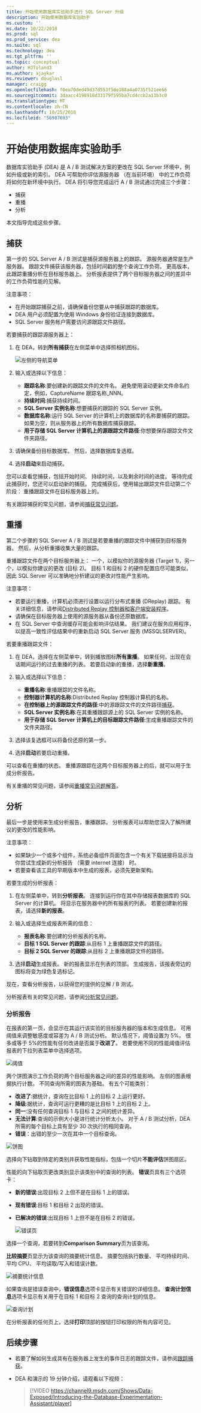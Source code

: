 ```yaml
---
title: 开始使用数据库实验助手进行 SQL Server 升级
description: 开始使用数据库实验助手
ms.custom: ''
ms.date: 10/22/2018
ms.prod: sql
ms.prod_service: dea
ms.suite: sql
ms.technology: dea
ms.tgt_pltfrm: ''
ms.topic: conceptual
author: HJToland3
ms.author: ajaykar
ms.reviewer: douglasl
manager: craigg
ms.openlocfilehash: f0ea70ded49d37d553f5de188a4a0735f521ee66
ms.sourcegitcommit: 3daacc4198918d33179f595ba7cd4ccb2a13b3c0
ms.translationtype: MT
ms.contentlocale: zh-CN
ms.lasthandoff: 10/25/2018
ms.locfileid: "56987693"
---
```

# <a name="get-started-with-database-experimentation-assistant"></a>开始使用数据库实验助手

数据库实验助手 (DEA) 是 A / B 测试解决方案的更改在 SQL Server 环境中，例如升级或新的索引。 DEA 可帮助你评估源服务器 （在当前环境） 中的工作负荷将如何在新环境中执行。 DEA 将引导您完成运行 A / B 测试通过完成三个步骤： 

- 捕获
- 重播
- 分析

本文指导完成这些步骤。

## <a name="capture"></a>捕获

第一步的 SQL Server A / B 测试是捕获源服务器上的跟踪。 源服务器通常是生产服务器。 跟踪文件捕获该服务器，包括时间戳的整个查询工作负荷。 更高版本，此跟踪重播分析在目标服务器上。 分析报表提供了两个目标服务器之间的差异中的工作负荷性能的见解。

注意事项：

- 在开始跟踪捕获之前，请确保备份您要从中捕获跟踪的数据库。
- DEA 用户必须配置为使用 Windows 身份验证连接到数据库。
- SQL Server 服务帐户需要访问源跟踪文件路径。

若要捕获的跟踪源服务器上：

1. 在 DEA，转到**所有捕获**在左侧菜单中选择照相机图标。

   ![左侧的导航菜单](./media/database-experimentation-assistant-get-started/dea-get-started-leftnav.png)

1. 输入或选择以下信息：

   - **跟踪名称**:要创建新的跟踪文件的文件名。 避免使用滚动更新文件命名约定，例如，CaptureName 跟踪名称\_NNN。
   - **持续时间**:捕获持续时间。
   - **SQL Server 实例名称**:想要捕获的跟踪的 SQL Server 实例。
   - **数据库名称**:运行 SQL Server 的计算机上的数据库的名称要捕获的跟踪。 如果为空，则从服务器上的所有数据库捕获跟踪。
   - **用于存储 SQL Server 计算机上的源跟踪文件路径**:你想要保存跟踪文件文件夹路径。

1. 请确保备份目标数据库。 然后，选择数据库复选框。
1. 选择**启动**来启动捕获。

您可以查看您捕获，包括开始时间、 持续时间，以及剩余时间的进度。 等待完成此捕获时，您还可以启动新的捕获。 完成捕获后，使用输出跟踪文件启动第二个阶段： 重播跟踪文件在目标服务器上的。

有关跟踪捕获的常见问题，请参阅[捕获常见问题](database-experimentation-assistant-capture-trace.md#frequently-asked-questions-about-trace-capture)。

## <a name="replay"></a>重播

第二个步骤的 SQL Server A / B 测试是若要重播的跟踪文件中捕获到目标服务器。 然后，从分析重播收集大量的跟踪。 

重播跟踪文件在两个目标服务器上： 一个，以模拟你的源服务器 (Target 1)，另一个，以模拟你建议的更改 (目标 2)。 目标 1 和目标 2 的硬件配置应尽可能类似，因此 SQL Server 可以准确地分析建议的更改对性能产生影响。

注意事项：

- 若要运行重播，计算机必须进行设置以运行分布式重播 (DReplay) 跟踪。 有关详细信息，请参阅[Distributed Replay 控制器和客户端安装程序](https://blogs.msdn.microsoft.com/datamigration/distributed-replay-controller-and-client-setup/)。
- 请确保在目标服务器上使用的源服务器从备份还原数据库。
- 在 SQL Server 中查询缓存可能会影响评估结果。 我们建议在服务应用程序，以提高一致性评估结果中的重新启动 SQL Server 服务 (MSSQLSERVER)。

若要重播跟踪文件：

1. 在 DEA，选择在左侧菜单中，转到播放图标**所有重播**。 如果任何，出现在会话期间运行的过去重播的列表。 若要启动新的重播，选择**新重播**。

1. 输入或选择以下信息：

   - **重播名称**:重播跟踪的文件名称。
   - **控制器计算机的名称**:Distributed Replay 控制器计算机的名称。
   - **在控制器上的源跟踪文件的路径**:中的源跟踪文件的文件路径[捕获](#Capture)。
   - **SQL Server 实例名称**:在其重播跟踪源上的 SQL Server 实例的名称。
   - **用于存储 SQL Server 计算机上的目标跟踪文件路径**:生成重播跟踪文件的文件夹路径。

1. 选择该复选框可以将备份还原的第一步。

1. 选择**启动**若要启动重播。 

可以查看在重播的状态。 重播源跟踪在这两个目标服务器上的后，就可以用于生成分析报告。

有关重播的常见问题，请参阅[重播常见问题解答](database-experimentation-assistant-replay-trace.md#frequently-asked-questions-about-trace-replay)。

## <a name="analysis"></a>分析

最后一步是使用来生成分析报告，重播跟踪。 分析报表可以帮助您深入了解所建议的更改的性能影响。

注意事项：

- 如果缺少一个或多个组件，系统必备组件页面包含一个有关下载链接将显示当你尝试生成新的分析报告 （需要 internet 连接） 时。
- 若要查看该工具的早期版本中生成的报表，必须先更新架构。

若要生成的分析报表：

1. 在左侧菜单中，转到**分析报表**。 连接到运行你在其中存储报表数据库的 SQL Server 的计算机。 将显示在服务器中的所有报表的列表。 若要创建新的报表，请选择**新的报表**。

1. 输入或选择生成报表所需的信息：

   - **报表名称**:要创建的分析报表的名称。
   - **目标 1 SQL Server 的跟踪**:从目标 1 上重播跟踪文件的路径。
   - **目标 2 SQL Server 的跟踪**:从目标 2 上重播跟踪文件的路径。

1. 选择**启动**生成报表。 新的报表显示在列表的顶部。 生成报告，该报表旁边的图标将变为绿色复选标记。

现在，查看分析报告，以获得您的提供的见解 / B 测试。

分析报表有关的常见问题，请参阅[分析常见问题](database-experimentation-assistant-create-report.md#frequently-asked-questions-about-analysis-reports)。

### <a name="analysis-report"></a>分析报告

在报表的第一页，会显示在其运行该实验的目标服务器的版本和生成信息。 可用阈值来调整敏感度或容差为 A / B 测试分析。 默认情况下，阈值设置为 5%。 很多或等于 5%的性能有任何改进是否属于**改进了**。 若要使用不同的性能阈值评估报表的下拉列表菜单中选择选项。

![阈值](https://msdnshared.blob.core.windows.net/media/2017/03/threshold.jpg)

两个饼图演示工作负荷的两个目标服务器之间的差异的性能影响。 左侧的图表根据执行计数。 不同查询所需的图表为基础。 有五个可能类别：

- **改进了**:据统计，查询在比目标 1 上的目标 2 上运行更好。
- **降级**:据统计，查询可运行更糟的是比目标 1 上的目标 2 上。
- **同一**:没有任何查询目标 1 与目标 2 之间的统计差异。
- **无法计算**:查询的示例大小是进行统计分析太小。 对于 A / B 测试分析，DEA 所需的每个目标上具有至少 30 次执行的相同查询。
- **错误**：出错的至少一次在其中一个目标查询。

![饼图](./media/database-experimentation-assistant-get-started/dea-get-started-piechart.png)

选择向下钻取到特定的类别并获取性能指标，包括一个切片**不能评估**饼图扇区。

性能的向下钻取页更改类别显示该类别中的查询的列表。 **错误**页具有三个选项卡：

- **新的错误**:出现目标 2 上但不是在目标 1 上的错误。
- **现有错误**:目标 1 和目标 2 出现的错误。
- **已解决的错误**:出现目标 1 上但不是在目标 2 的错误。

   ![错误页](./media/database-experimentation-assistant-get-started/dea-get-started-errorpage.png)

选择一个查询，若要转到**Comparison Summary**页为该查询。

**比较摘要**页显示为该查询的摘要统计信息。 摘要包括执行数量、 平均持续时间、 平均 CPU、 平均读取/写入和错误计数。

![摘要统计信息](./media/database-experimentation-assistant-get-started/dea-get-started-summarystats.png)

如果查询是错误查询中，**错误信息**选项卡显示有关错误的详细信息。 **查询计划信息**选项卡显示有关用于在目标 1 和目标 2 查询的查询计划的信息。

![查询计划](./media/database-experimentation-assistant-get-started/dea-get-started-queryplan.png)

在分析报表的任何页上，选择**打印**顶部的按钮打印权限的所有内容可见。

## <a name="next-steps"></a>后续步骤

- 若要了解如何生成具有在服务器上发生的事件日志的跟踪文件，请参阅[跟踪捕获](database-experimentation-assistant-capture-trace.md)。

- DEA 和演示的 19 分钟介绍，请观看以下视频：

  > [!VIDEO https://channel9.msdn.com/Shows/Data-Exposed/Introducing-the-Database-Experimentation-Assistant/player]
